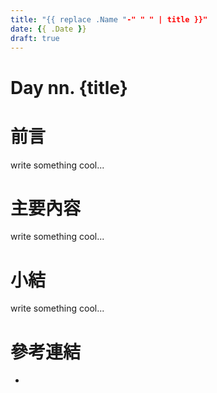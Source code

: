 ```yaml
---
title: "{{ replace .Name "-" " " | title }}"
date: {{ .Date }}
draft: true
---
```


# Day nn. {title}

# 前言

write something cool...

# 主要內容

write something cool...

# 小結

write something cool...

# 參考連結

* []()